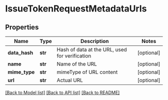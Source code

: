 # IssueTokenRequestMetadataUrls

## Properties
Name | Type | Description | Notes
------------ | ------------- | ------------- | -------------
**data_hash** | **str** | Hash of data at the URL, used for verification | [optional] 
**name** | **str** | Name of the URL | [optional] 
**mime_type** | **str** | mimeType of URL content | [optional] 
**url** | **str** | Actual URL | [optional] 

[[Back to Model list]](../README.md#documentation-for-models) [[Back to API list]](../README.md#documentation-for-api-endpoints) [[Back to README]](../README.md)


